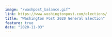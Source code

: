 ```yaml
---
image: "/washpost_balance.gif"
link: https://www.washingtonpost.com/elections/
title: "Washington Post 2020 General Election"
feature: true
date: "2020-11-03"
---
```

